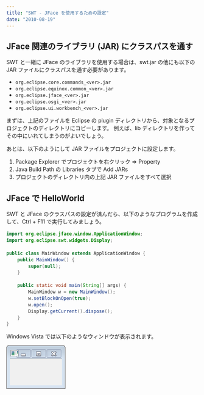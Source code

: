 ```yaml
---
title: "SWT - JFace を使用するための設定"
date: "2010-08-19"
---
```


JFace 関連のライブラリ (JAR) にクラスパスを通す
----

SWT と一緒に JFace のライブラリを使用する場合は、swt.jar の他にも以下の JAR ファイルにクラスパスを通す必要があります。

- `org.eclipse.core.commands_<ver>.jar`
- `org.eclipse.equinox.common_<ver>.jar`
- `org.eclipse.jface_<ver>.jar`
- `org.eclipse.osgi_<ver>.jar`
- `org.eclipse.ui.workbench_<ver>.jar`

まずは、上記のファイルを Eclipse の plugin ディレクトリから、対象となるプロジェクトのディレクトリにコピーします。
例えば、lib ディレクトリを作ってその中にいれてしまうのがよいでしょう。

あとは、以下のようにして JAR ファイルをプロジェクトに設定します。

1. Package Explorer でプロジェクトを右クリック => Property
2. Java Build Path の Libraries タブで Add JARs
3. プロジェクトのディレクトリ内の上記 JAR ファイルをすべて選択


JFace で HelloWorld
----

SWT と JFace のクラスパスの設定が済んだら、以下のようなプログラムを作成して、Ctrl + F11 で実行してみましょう。

~~~ java
import org.eclipse.jface.window.ApplicationWindow;
import org.eclipse.swt.widgets.Display;

public class MainWindow extends ApplicationWindow {
    public MainWindow() {
        super(null);
    }

    public static void main(String[] args) {
        MainWindow w = new MainWindow();
        w.setBlockOnOpen(true);
        w.open();
        Display.getCurrent().dispose();
    }
}
~~~

Windows Vista では以下のようなウィンドウが表示されます。

![jface-helloworld.png](./jface-helloworld.png)

